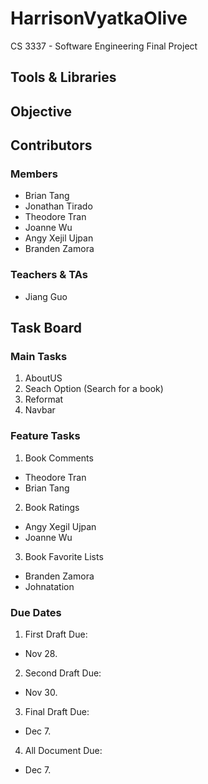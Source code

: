 # HarrisonVyatkaOlive


CS 3337 - Software Engineering Final Project

## Tools & Libraries


## Objective

## Contributors

### Members
- Brian Tang
- Jonathan Tirado
- Theodore Tran
- Joanne Wu
- Angy Xejil Ujpan
- Branden Zamora

### Teachers & TAs
- Jiang Guo

## Task Board

### Main Tasks

1. AboutUS 
2. Seach Option (Search for a book)
3. Reformat 
4. Navbar

### Feature Tasks
1. Book Comments
  - Theodore Tran
  - Brian Tang

2. Book Ratings
  - Angy Xegil Ujpan
  - Joanne Wu

3. Book Favorite Lists
  - Branden Zamora
  - Johnatation 

### Due Dates

1. First Draft Due:    
  - Nov 28.

2. Second Draft Due:   
  - Nov 30.

3. Final Draft Due:
  - Dec 7.

4. All Document Due:
  - Dec 7.

